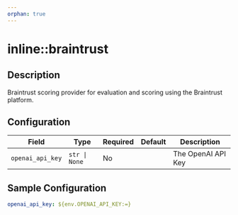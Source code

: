 ```yaml
---
orphan: true
---
```


# inline::braintrust

## Description

Braintrust scoring provider for evaluation and scoring using the Braintrust platform.

## Configuration

| Field | Type | Required | Default | Description |
|-------|------|----------|---------|-------------|
| `openai_api_key` | `str \| None` | No |  | The OpenAI API Key |

## Sample Configuration

```yaml
openai_api_key: ${env.OPENAI_API_KEY:=}

```

